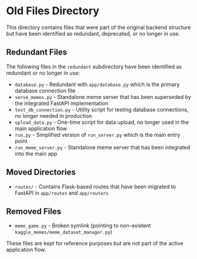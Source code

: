 # Old Files Directory

This directory contains files that were part of the original backend structure but have been identified as redundant, deprecated, or no longer in use.

## Redundant Files

The following files in the `redundant` subdirectory have been identified as redundant or no longer in use:

- `database.py` - Redundant with `app/database.py` which is the primary database connection file
- `serve_memes.py` - Standalone meme server that has been superseded by the integrated FastAPI implementation
- `test_db_connection.py` - Utility script for testing database connections, no longer needed in production
- `upload_data.py` - One-time script for data upload, no longer used in the main application flow
- `run.py` - Simplified version of `run_server.py` which is the main entry point
- `run_meme_server.py` - Standalone meme server that has been integrated into the main app

## Moved Directories

- `routes/` - Contains Flask-based routes that have been migrated to FastAPI in `app/routes` and `app/routers`

## Removed Files

- `meme_game.py` - Broken symlink (pointing to non-existent `kaggle_memes/meme_dataset_manager.py`)

These files are kept for reference purposes but are not part of the active application flow. 